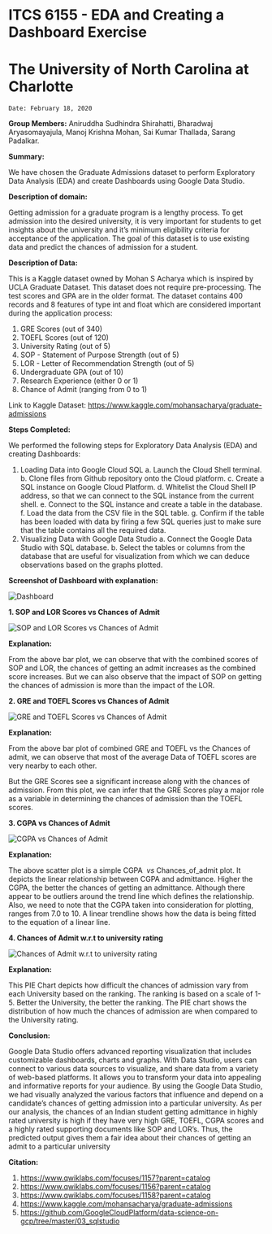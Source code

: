 # ITCS 6155 - EDA and Creating a Dashboard Exercise

# The University of North Carolina at Charlotte

```
Date: February 18, 2020
```
**Group Members:**
Aniruddha Sudhindra Shirahatti, Bharadwaj Aryasomayajula, Manoj Krishna Mohan, Sai
Kumar Thallada, Sarang Padalkar.

**Summary:**

We have chosen the Graduate Admissions dataset to perform Exploratory Data
Analysis (EDA) and create Dashboards using Google Data Studio.

**Description of domain:**

Getting admission for a graduate program is a lengthy process. To get admission into
the desired university, it is very important for students to get insights about the
university and it’s minimum eligibility criteria for acceptance of the application. The goal
of this dataset is to use existing data and predict the chances of admission for a
student.

**Description of Data:**

This is a Kaggle dataset owned by Mohan S Acharya which is inspired by UCLA
Graduate Dataset. This dataset does not require pre-processing. The test scores and
GPA are in the older format. The dataset contains 400 records and 8 features of type int
and float which are considered important during the application process:

1. GRE Scores (out of 340)
2. TOEFL Scores (out of 120)
3. University Rating (out of 5)
4. SOP - Statement of Purpose Strength (out of 5)
5. LOR - Letter of Recommendation Strength (out of 5)
6. Undergraduate GPA (out of 10)
7. Research Experience (either 0 or 1)
8. Chance of Admit (ranging from 0 to 1)

Link to Kaggle Dataset: https://www.kaggle.com/mohansacharya/graduate-admissions


**Steps Completed:**

We performed the following steps for Exploratory Data Analysis (EDA) and creating
Dashboards:

1. Loading Data into Google Cloud SQL
    a. Launch the Cloud Shell terminal.
    b. Clone files from Github repository onto the Cloud platform.
    c. Create a SQL instance on Google Cloud Platform.
    d. Whitelist the Cloud Shell IP address, so that we can connect to the SQL
       instance from the current shell.
    e. Connect to the SQL instance and create a table in the database.
    f. Load the data from the CSV file in the SQL table.
    g. Confirm if the table has been loaded with data by firing a few SQL queries
       just to make sure that the table contains all the required data.
2. Visualizing Data with Google Data Studio
    a. Connect the Google Data Studio with SQL database.
    b. Select the tables or columns from the database that are useful for
       visualization from which we can deduce observations based on the graphs
       plotted.

**Screenshot of Dashboard with explanation:**

![Dashboard](https://github.com/anushirahatti/google-data-studio-eda-dashboard/blob/master/images/1.png)





**1. SOP and LOR Scores vs Chances of Admit**

![SOP and LOR Scores vs Chances of Admit](https://github.com/anushirahatti/google-data-studio-eda-dashboard/blob/master/images/2.png)

**Explanation:**

From the above bar plot, we can observe that with the combined scores of SOP and
LOR, the chances of getting an admit increases as the combined score increases. But
we can also observe that the impact of SOP on getting the chances of admission is
more than the impact of the LOR.



**2. GRE and TOEFL Scores vs Chances of Admit**

![GRE and TOEFL Scores vs Chances of Admit](https://github.com/anushirahatti/google-data-studio-eda-dashboard/blob/master/images/3.png)

**Explanation:**

From the above bar plot of combined GRE and TOEFL vs the Chances of admit, we can
observe that most of the average Data of TOEFL scores are very nearby to each other.


But the GRE Scores see a significant increase along with the chances of admission.
From this plot, we can infer that the GRE Scores play a major role as a variable in
determining the chances of admission than the TOEFL scores.



**3. CGPA vs Chances of Admit**

![CGPA vs Chances of Admit](https://github.com/anushirahatti/google-data-studio-eda-dashboard/blob/master/images/4.png)

**Explanation:**

The above scatter plot is a simple CGPA ​ _vs_ ​Chances_of_admit plot. It depicts the linear
relationship between CGPA and admittance. Higher the CGPA, the better the chances
of getting an admittance. Although there appear to be outliers around the trend line
which defines the relationship. Also, we need to note that the CGPA taken into
consideration for plotting, ranges from 7.0 to 10. A linear trendline shows how the data
is being fitted to the equation of a linear line.



**4. Chances of Admit w.r.t to university rating**

![Chances of Admit w.r.t to university rating](https://github.com/anushirahatti/google-data-studio-eda-dashboard/blob/master/images/5.png)

**Explanation:**

This PIE Chart depicts how difficult the chances of admission vary from each University
based on the ranking. The ranking is based on a scale of 1-5. Better the University, the
better the ranking. The PIE chart shows the distribution of how much the chances of
admission are when compared to the University rating.

**Conclusion:**

Google Data Studio offers advanced reporting visualization that includes customizable
dashboards, charts and graphs. With Data Studio, users can connect to various data
sources to visualize, and share data from a variety of web-based platforms. It allows
you to transfo​rm your data into appealing and informative reports for your audience. By
using the Google Data Studio, we had visually analyzed the various factors that
influence and depend on a candidate’s chances of getting admission into a particular
university. As per our analysis, the chances of an Indian student getting admittance in
highly rated university is high if they have very high GRE, TOEFL, CGPA scores and a
highly rated supporting documents like SOP and LOR’s. Thus, ​the predicted output
gives them a fair idea about their chances of getting an admit to a particular university

**Citation:**

1. https://www.qwiklabs.com/focuses/1157?parent=catalog
2. https://www.qwiklabs.com/focuses/1156?parent=catalog
3. https://www.qwiklabs.com/focuses/1158?parent=catalog
4. https://www.kaggle.com/mohansacharya/graduate-admissions
5. https://github.com/GoogleCloudPlatform/data-science-on-gcp/tree/master/03_sqlstudio
